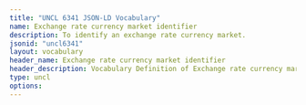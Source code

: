 ```yaml
---
title: "UNCL 6341 JSON-LD Vocabulary"
name: Exchange rate currency market identifier
description: To identify an exchange rate currency market.
jsonid: "uncl6341"
layout: vocabulary
header_name: Exchange rate currency market identifier
header_description: Vocabulary Definition of Exchange rate currency market identifier semantics in HTML format. JSON-LD format is available at [uncl6341.jsonld](/vocabulary/uncl6341.jsonld)
type: uncl
options:
---
```

